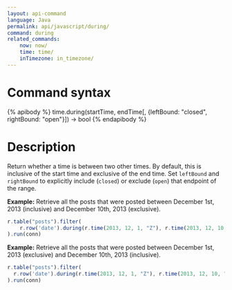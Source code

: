 ```yaml
---
layout: api-command
language: Java
permalink: api/javascript/during/
command: during
related_commands:
    now: now/
    time: time/
    inTimezone: in_timezone/
---
```


# Command syntax #

{% apibody %}
time.during(startTime, endTime[, {leftBound: "closed", rightBound: "open"}]) &rarr; bool
{% endapibody %}

# Description #

Return whether a time is between two other times. By default, this is inclusive of the start time and exclusive of the end time. Set `leftBound` and `rightBound` to explicitly include (`closed`) or exclude (`open`) that endpoint of the range.

__Example:__ Retrieve all the posts that were posted between December 1st, 2013
(inclusive) and December 10th, 2013 (exclusive).

```js
r.table("posts").filter(
    r.row('date').during(r.time(2013, 12, 1, "Z"), r.time(2013, 12, 10, "Z"))
).run(conn)
```


__Example:__ Retrieve all the posts that were posted between December 1st, 2013
(exclusive) and December 10th, 2013 (inclusive).

```js
r.table("posts").filter(
  r.row('date').during(r.time(2013, 12, 1, "Z"), r.time(2013, 12, 10, "Z"), {leftBound: "open", rightBound: "closed"})
).run(conn)
```

